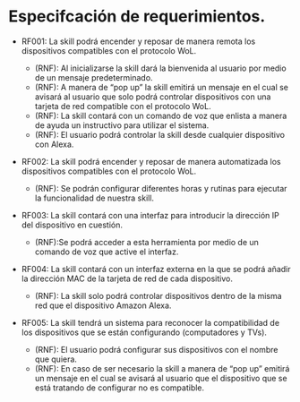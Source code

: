 # Especifcación de requerimientos.

* RF001: La skill podrá encender y reposar de manera remota los dispositivos compatibles con el protocolo WoL.
  * (RNF): Al inicializarse la skill dará la bienvenida al usuario por medio de un mensaje predeterminado.
  * (RNF): A manera de “pop up” la skill emitirá un mensaje en el cual se avisará al usuario que solo podrá controlar dispositivos con una tarjeta de red compatible con el protocolo WoL. 
  * (RNF): La skill contará con un comando de voz que enlista a manera de ayuda un instructivo para utilizar el sistema. 
  * (RNF): El usuario podrá controlar la skill desde cualquier dispositivo con Alexa.

* RF002: La skill podrá encender y reposar de manera automatizada los dispositivos compatibles con el protocolo WoL.
  * (RNF): Se podrán configurar diferentes horas y rutinas para ejecutar la funcionalidad de nuestra skill.

* RF003: La skill contará con una interfaz para introducir la dirección IP del dispositivo en cuestión.
  * (RNF):Se podrá acceder a esta herramienta por medio de un comando de voz que active el interfaz. 

* RF004: La skill contará con un interfaz externa en la que se podrá añadir la dirección MAC de la tarjeta de red de cada dispositivo.
  * (RNF): La skill solo podrá controlar dispositivos dentro de la misma red que el dispositivo Amazon Alexa.

* RF005: La skill tendrá un sistema para reconocer la compatibilidad de los dispositivos que se están configurando (computadores y TVs).
  * (RNF): El usuario podrá configurar sus dispositivos con el nombre que quiera.
  * (RNF): En caso de ser necesario la skill a manera de “pop up” emitirá un mensaje en el cual se avisará al usuario que el dispositivo que se está tratando de configurar no es compatible.

